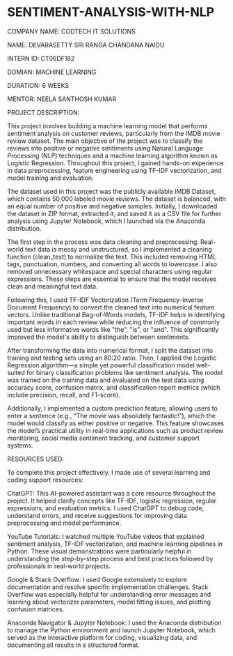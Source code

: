 # SENTIMENT-ANALYSIS-WITH-NLP

COMPANY NAME: CODTECH IT SOLUTIONS

NAME: DEVARASETTY SRI RANGA CHANDANA NAIDU

INTERN ID: CT06DF182

DOMIAN: MACHINE LEARNING

DURATION: 6 WEEKS

MENTOR: NEELA SANTHOSH KUMAR

PROJECT DESCRIPTION:

This project involves building a machine learning model that performs sentiment analysis on customer reviews, particularly from the IMDB movie review dataset. The main objective of the project was to classify the reviews into positive or negative sentiments using Natural Language Processing (NLP) techniques and a machine learning algorithm known as Logistic Regression. Throughout this project, I gained hands-on experience in data preprocessing, feature engineering using TF-IDF vectorization, and model training and evaluation.

The dataset used in this project was the publicly available IMDB Dataset, which contains 50,000 labeled movie reviews. The dataset is balanced, with an equal number of positive and negative samples. Initially, I downloaded the dataset in ZIP format, extracted it, and saved it as a CSV file for further analysis using Jupyter Notebook, which I launched via the Anaconda distribution.

The first step in the process was data cleaning and preprocessing. Real-world text data is messy and unstructured, so I implemented a cleaning function (clean_text) to normalize the text. This included removing HTML tags, punctuation, numbers, and converting all words to lowercase. I also removed unnecessary whitespace and special characters using regular expressions. These steps are essential to ensure that the model receives clean and meaningful text data.

Following this, I used TF-IDF Vectorization (Term Frequency–Inverse Document Frequency) to convert the cleaned text into numerical feature vectors. Unlike traditional Bag-of-Words models, TF-IDF helps in identifying important words in each review while reducing the influence of commonly used but less informative words like "the", "is", or "and". This significantly improved the model's ability to distinguish between sentiments.

After transforming the data into numerical format, I split the dataset into training and testing sets using an 80:20 ratio. Then, I applied the Logistic Regression algorithm—a simple yet powerful classification model well-suited for binary classification problems like sentiment analysis. The model was trained on the training data and evaluated on the test data using accuracy score, confusion matrix, and classification report metrics (which include precision, recall, and F1-score).

Additionally, I implemented a custom prediction feature, allowing users to enter a sentence (e.g., “The movie was absolutely fantastic!”), which the model would classify as either positive or negative. This feature showcases the model’s practical utility in real-time applications such as product review monitoring, social media sentiment tracking, and customer support systems.

RESOURCES USED:

To complete this project effectively, I made use of several learning and coding support resources:

ChatGPT: This AI-powered assistant was a core resource throughout the project. It helped clarify concepts like TF-IDF, logistic regression, regular expressions, and evaluation metrics. I used ChatGPT to debug code, understand errors, and receive suggestions for improving data preprocessing and model performance.

YouTube Tutorials: I watched multiple YouTube videos that explained sentiment analysis, TF-IDF vectorization, and machine learning pipelines in Python. These visual demonstrations were particularly helpful in understanding the step-by-step process and best practices followed by professionals in real-world projects.

Google & Stack Overflow: I used Google extensively to explore documentation and resolve specific implementation challenges. Stack Overflow was especially helpful for understanding error messages and learning about vectorizer parameters, model fitting issues, and plotting confusion matrices.

Anaconda Navigator & Jupyter Notebook: I used the Anaconda distribution to manage the Python environment and launch Jupyter Notebook, which served as the interactive platform for coding, visualizing data, and documenting all results in a structured format.


